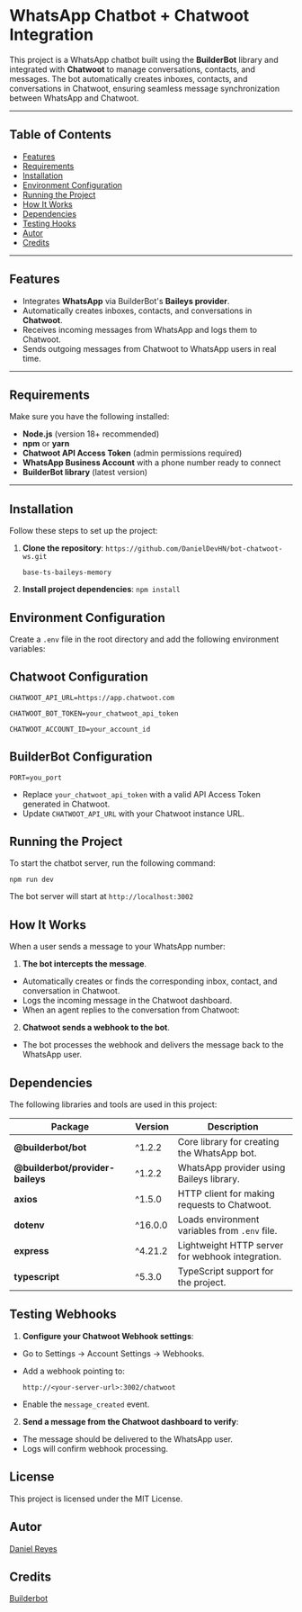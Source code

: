 # WhatsApp Chatbot + Chatwoot Integration

This project is a WhatsApp chatbot built using the **BuilderBot** library and integrated with **Chatwoot** to manage conversations, contacts, and messages. The bot automatically creates inboxes, contacts, and conversations in Chatwoot, ensuring seamless message synchronization between WhatsApp and Chatwoot.

---

## **Table of Contents**

- [Features](#features)
- [Requirements](#requirements)
- [Installation](#installation)
- [Environment Configuration](#environment-configuration)
- [Running the Project](#running-the-project)
- [How It Works](#how-it-works)
- [Dependencies](#dependencies)
- [Testing Hooks](#testing-webhooks)
- [Autor](#autor)
- [Credits](#credits)

---

## **Features**

- Integrates **WhatsApp** via BuilderBot's **Baileys provider**.
- Automatically creates inboxes, contacts, and conversations in **Chatwoot**.
- Receives incoming messages from WhatsApp and logs them to Chatwoot.
- Sends outgoing messages from Chatwoot to WhatsApp users in real time.

---

## **Requirements**

Make sure you have the following installed:

- **Node.js** (version 18+ recommended)
- **npm** or **yarn**
- **Chatwoot API Access Token** (admin permissions required)
- **WhatsApp Business Account** with a phone number ready to connect
- **BuilderBot library** (latest version)

---

## **Installation**

Follow these steps to set up the project:

1. **Clone the repository**:
   ```https://github.com/DanielDevHN/bot-chatwoot-ws.git```

   ```base-ts-baileys-memory```

2. **Install project dependencies**:
   ```npm install```


## **Environment Configuration**

Create a ```.env``` file in the root directory and add the following environment variables:

## Chatwoot Configuration
```CHATWOOT_API_URL=https://app.chatwoot.com```

```CHATWOOT_BOT_TOKEN=your_chatwoot_api_token```

```CHATWOOT_ACCOUNT_ID=your_account_id```               

## BuilderBot Configuration
```PORT=you_port```                                      

- Replace ```your_chatwoot_api_token``` with a valid API Access Token generated in Chatwoot.
- Update ```CHATWOOT_API_URL``` with your Chatwoot instance URL.

## Running the Project

To start the chatbot server, run the following command:

```npm run dev```

The bot server will start at ```http://localhost:3002```

## How It Works

When a user sends a message to your WhatsApp number:

1. **The bot intercepts the message**.
- Automatically creates or finds the corresponding inbox, contact, and conversation in Chatwoot.
- Logs the incoming message in the Chatwoot dashboard.
- When an agent replies to the conversation from Chatwoot:

2. **Chatwoot sends a webhook to the bot**.
- The bot processes the webhook and delivers the message back to the WhatsApp user.

## Dependencies

The following libraries and tools are used in this project:

| **Package**                         | **Version** | **Description**                                     |
|-------------------------------------|-------------|----------------------------------------------------|
| **@builderbot/bot**                 | ^1.2.2      | Core library for creating the WhatsApp bot.        |
| **@builderbot/provider-baileys**    | ^1.2.2      | WhatsApp provider using Baileys library.           |
| **axios**                           | ^1.5.0      | HTTP client for making requests to Chatwoot.       |
| **dotenv**                          | ^16.0.0     | Loads environment variables from `.env` file.      |
| **express**                         | ^4.21.2     | Lightweight HTTP server for webhook integration.   |
| **typescript**                      | ^5.3.0      | TypeScript support for the project.                |


## Testing Webhooks

1. **Configure your Chatwoot Webhook settings**:

- Go to Settings → Account Settings → Webhooks.
- Add a webhook pointing to:

    ```http://<your-server-url>:3002/chatwoot```

- Enable the ```message_created``` event.

2. **Send a message from the Chatwoot dashboard to verify**:

- The message should be delivered to the WhatsApp user.
- Logs will confirm webhook processing.

## License

This project is licensed under the MIT License.

## Autor

[Daniel Reyes](mailto:dangrereyes@gmail.com)

## Credits

[Builderbot](https://www.builderbot.app/)